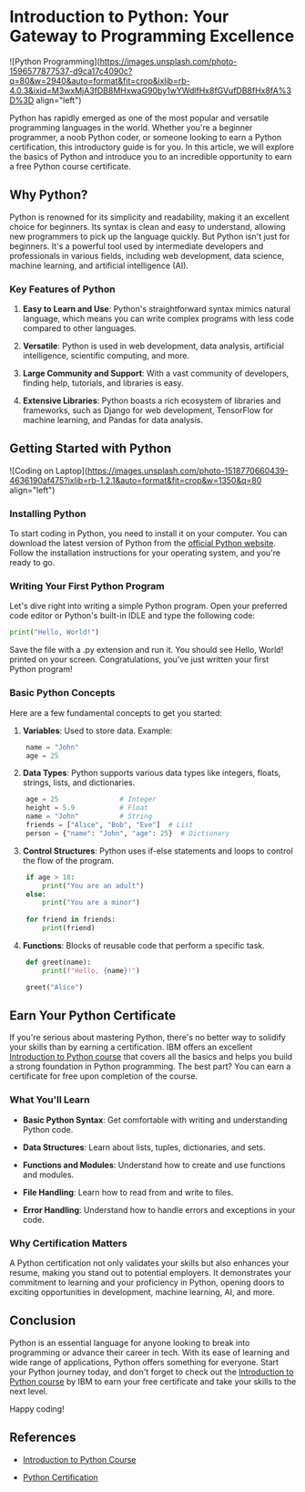 # Introduction to Python: Your Gateway to Programming Excellence

![Python Programming](https://images.unsplash.com/photo-1596577877537-d9ca17c4090c?q=80&w=2940&auto=format&fit=crop&ixlib=rb-4.0.3&ixid=M3wxMjA3fDB8MHxwaG90by1wYWdlfHx8fGVufDB8fHx8fA%3D%3D align="left")

Python has rapidly emerged as one of the most popular and versatile programming languages in the world. Whether you're a beginner programmer, a noob Python coder, or someone looking to earn a Python certification, this introductory guide is for you. In this article, we will explore the basics of Python and introduce you to an incredible opportunity to earn a free Python course certificate.

## Why Python?

Python is renowned for its simplicity and readability, making it an excellent choice for beginners. Its syntax is clean and easy to understand, allowing new programmers to pick up the language quickly. But Python isn't just for beginners. It's a powerful tool used by intermediate developers and professionals in various fields, including web development, data science, machine learning, and artificial intelligence (AI).

### Key Features of Python

1. **Easy to Learn and Use**: Python's straightforward syntax mimics natural language, which means you can write complex programs with less code compared to other languages.
    
2. **Versatile**: Python is used in web development, data analysis, artificial intelligence, scientific computing, and more.
    
3. **Large Community and Support**: With a vast community of developers, finding help, tutorials, and libraries is easy.
    
4. **Extensive Libraries**: Python boasts a rich ecosystem of libraries and frameworks, such as Django for web development, TensorFlow for machine learning, and Pandas for data analysis.
    

## Getting Started with Python

![Coding on Laptop](https://images.unsplash.com/photo-1518770660439-4636190af475?ixlib=rb-1.2.1&auto=format&fit=crop&w=1350&q=80 align="left")

### Installing Python

To start coding in Python, you need to install it on your computer. You can download the latest version of Python from the [official Python website](https://www.python.org/). Follow the installation instructions for your operating system, and you're ready to go.

### Writing Your First Python Program

Let's dive right into writing a simple Python program. Open your preferred code editor or Python's built-in IDLE and type the following code:

```python
print("Hello, World!")
```

Save the file with a .py extension and run it. You should see Hello, World! printed on your screen. Congratulations, you've just written your first Python program!

### Basic Python Concepts

Here are a few fundamental concepts to get you started:

1. **Variables**: Used to store data. Example:
    

```python
    name = "John"
    age = 25
```

2. **Data Types**: Python supports various data types like integers, floats, strings, lists, and dictionaries.
    

```python
    age = 25               # Integer
    height = 5.9           # Float
    name = "John"          # String
    friends = ["Alice", "Bob", "Eve"]  # List
    person = {"name": "John", "age": 25}  # Dictionary
```

3. **Control Structures**: Python uses if-else statements and loops to control the flow of the program.
    

```python
    if age > 18:
        print("You are an adult")
    else:
        print("You are a minor")
    
    for friend in friends:
        print(friend)
```

4. **Functions**: Blocks of reusable code that perform a specific task.
    

```python
    def greet(name):
        print(f"Hello, {name}!")

    greet("Alice")
```

## Earn Your Python Certificate

If you're serious about mastering Python, there's no better way to solidify your skills than by earning a certification. IBM offers an excellent [Introduction to Python course](https://srmuh.skillsnetwork.site/courses/course-v1:IBMCE+CEPYT1IN+1) that covers all the basics and helps you build a strong foundation in Python programming. The best part? You can earn a certificate for free upon completion of the course.

### What You'll Learn

* **Basic Python Syntax**: Get comfortable with writing and understanding Python code.
    
* **Data Structures**: Learn about lists, tuples, dictionaries, and sets.
    
* **Functions and Modules**: Understand how to create and use functions and modules.
    
* **File Handling**: Learn how to read from and write to files.
    
* **Error Handling**: Understand how to handle errors and exceptions in your code.
    

### Why Certification Matters

A Python certification not only validates your skills but also enhances your resume, making you stand out to potential employers. It demonstrates your commitment to learning and your proficiency in Python, opening doors to exciting opportunities in development, machine learning, AI, and more.

## Conclusion

Python is an essential language for anyone looking to break into programming or advance their career in tech. With its ease of learning and wide range of applications, Python offers something for everyone. Start your Python journey today, and don't forget to check out the [Introduction to Python course](https://srmuh.skillsnetwork.site/courses/course-v1:IBMCE+CEPYT1IN+1) by IBM to earn your free certificate and take your skills to the next level.

Happy coding!

## References

* [Introduction to Python Course](https://srmuh.skillsnetwork.site/courses/course-v1:IBMCE+CEPYT1IN+1)
    
* [Python Certification](https://courses.srmuh.skillsnetwork.site/certificates/75da96252df6450d94b79417efd4f61a)